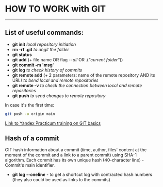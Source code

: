 # HOW TO WORK with GIT

---

## List of useful commands:


- __git init__ _local repository initiation_
- __rm -rf .git__ _to ungit the folder_
- **git status**
- **git add** (+ file name OR flag _--all_ OR .(_"current folder"_))
- **git commit -m 'msg'**
- **git log** _to check history of commits_
- **git remote add** (+ 2 parameters: name of the remote repository AND its URL) _to bend local and remote repositories_
- **git remote -v** _to check the connection between local and remote repositories_
- **git push** _to send changes to remote repository_

In case it's the first time: 

``` bash
git push -u origin main
```
[Link to Yandex Practicum training on GIT basics](https://practicum.yandex.ru/profile/git-basics/ "I am Yandex")

## Hash of a commit


GIT hash information about a commit (time, author, files' content at the moment of the commit and a link to a parent commit) using SHA-1 algorithm.
Each commit has its own unique hash (40-character line) - Commit's main identifier.


- __git log --oneline__ - to get a shortcut log with contracted hash numbers (they also could be used as links to the commits)
